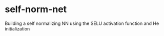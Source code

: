# self-norm-net
Building a self normalizing NN using the SELU activation function and He initialization
